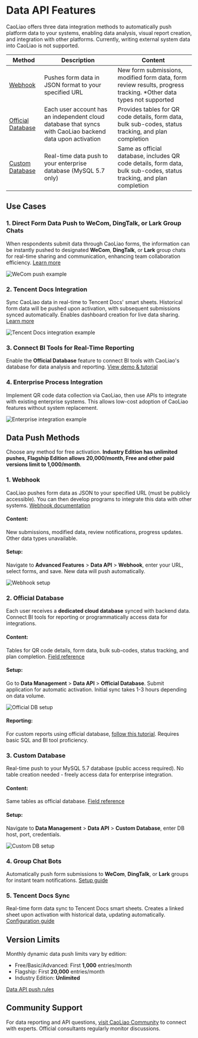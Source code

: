 # Data API Features

CaoLiao offers three data integration methods to automatically push platform data to your systems, enabling data analysis, visual report creation, and integration with other platforms. Currently, writing external system data into CaoLiao is not supported.

| Method | Description | Content |
|---------|---------|---------|
| [Webhook](/data-api/webhook) | Pushes form data in JSON format to your specified URL | New form submissions, modified form data, form review results, progress tracking. *Other data types not supported |
| [Official Database](/data-api/db) | Each user account has an independent cloud database that syncs with CaoLiao backend data upon activation | Provides tables for QR code details, form data, bulk sub-codes, status tracking, and plan completion |
| [Custom Database](/data-api/own-db) | Real-time data push to your enterprise database (MySQL 5.7 only) | Same as official database, includes QR code details, form data, bulk sub-codes, status tracking, and plan completion |

## Use Cases

### 1. Direct Form Data Push to WeCom, DingTalk, or Lark Group Chats

When respondents submit data through CaoLiao forms, the information can be instantly pushed to designated **WeCom**, **DingTalk**, or **Lark** group chats for real-time sharing and communication, enhancing team collaboration efficiency. [Learn more](https://cli.im/help/95443)

![WeCom push example](https://blogcdnimg.clewm.net/2024/11/image-1732011308466_17320113044640.png?x-oss-process=image/auto-orient,1/quality,q_50/format,jpg)

### 2. Tencent Docs Integration

Sync CaoLiao data in real-time to Tencent Docs' smart sheets. Historical form data will be pushed upon activation, with subsequent submissions synced automatically. Enables dashboard creation for live data sharing. [Learn more](https://cli.im/help/96049)

![Tencent Docs integration example](https://blogcdnimg.clewm.net/2024/11/image-1732011450859_17320114467609.png?x-oss-process=image/auto-orient,1/quality,q_50/format,jpg)

### 3. Connect BI Tools for Real-Time Reporting

Enable the **Official Database** feature to connect BI tools with CaoLiao's database for data analysis and reporting. [View demo & tutorial](./en/data-api/BI/api-with-sugar.md)

### 4. Enterprise Process Integration

Implement QR code data collection via CaoLiao, then use APIs to integrate with existing enterprise systems. This allows low-cost adoption of CaoLiao features without system replacement.

![Enterprise integration example](//blogcdnimg.clewm.net/2022/02/image-1644546273607_16445462739484.png?x-oss-process=image/auto-orient,1/quality,q_50/format,jpg)

## Data Push Methods

Choose any method for free activation. **Industry Edition has unlimited pushes, Flagship Edition allows 20,000/month, Free and other paid versions limit to 1,000/month**.

### 1. Webhook

CaoLiao pushes form data as JSON to your specified URL (must be publicly accessible). You can then develop programs to integrate this data with other systems. [Webhook documentation](./en/data-api/webhook.md)

#### Content:
New submissions, modified data, review notifications, progress updates. Other data types unavailable.

#### Setup:
Navigate to **Advanced Features** > **Data API** > **Webhook**, enter your URL, select forms, and save. New data will push automatically.

![Webhook setup](https://blogcdnimg.clewm.net/2024/04/image-1714358243570_17143582444156.png?x-oss-process=image/auto-orient,1/quality,q_50/format,jpg)

### 2. Official Database

Each user receives a **dedicated cloud database** synced with backend data. Connect BI tools for reporting or programmatically access data for integrations.

#### Content:
Tables for QR code details, form data, bulk sub-codes, status tracking, and plan completion. [Field reference](./en/data-api/db.md)

#### Setup:
Go to **Data Management** > **Data API** > **Official Database**. Submit application for automatic activation. Initial sync takes 1-3 hours depending on data volume.

![Official DB setup](https://blogcdnimg.clewm.net/2024/05/image-1714888248608_17148882422787.png?x-oss-process=image/auto-orient,1/quality,q_50/format,jpg)

#### Reporting:
For custom reports using official database, [follow this tutorial](./en/data-api/BI/api-with-sugar.md). Requires basic SQL and BI tool proficiency.

### 3. Custom Database

Real-time push to your MySQL 5.7 database (public access required). No table creation needed - freely access data for enterprise integration.

#### Content:
Same tables as official database. [Field reference](./en/data-api/own-db.md)

#### Setup:
Navigate to **Data Management** > **Data API** > **Custom Database**, enter DB host, port, credentials.

![Custom DB setup](https://blogcdnimg.clewm.net/2024/05/image-1714888414386_17148884080284.png?x-oss-process=image/auto-orient,1/quality,q_50/format,jpg)

### 4. Group Chat Bots

Automatically push form submissions to **WeCom**, **DingTalk**, or **Lark** groups for instant team notifications. [Setup guide](https://cli.im/help/95443)

### 5. Tencent Docs Sync

Real-time form data sync to Tencent Docs smart sheets. Creates a linked sheet upon activation with historical data, updating automatically. [Configuration guide](https://cli.im/help/96049)

## Version Limits

Monthly dynamic data push limits vary by edition:
- Free/Basic/Advanced: First **1,000** entries/month
- Flagship: First **20,000** entries/month
- Industry Edition: **Unlimited**

[Data API push rules](https://cli.im/help/84383)

## Community Support

For data reporting and API questions, [visit CaoLiao Community](https://cli.im/community/minihome/question/104) to connect with experts. Official consultants regularly monitor discussions.
